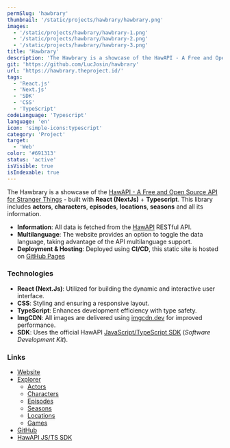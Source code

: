 ```yaml
---
permSlug: 'hawbrary'
thumbnail: '/static/projects/hawbrary/hawbrary.png'
images:
  - '/static/projects/hawbrary/hawbrary-1.png'
  - '/static/projects/hawbrary/hawbrary-2.png'
  - '/static/projects/hawbrary/hawbrary-3.png'
title: 'Hawbrary'
description: 'The Hawbrary is a showcase of the HawAPI - A Free and Open Source API for Stranger Things - built with React (NextJs) + Typescript.'
git: 'https://github.com/LucJosin/hawbrary'
url: 'https://hawbrary.theproject.id/'
tags:
  - 'React.js'
  - 'Next.js'
  - 'SDK'
  - 'CSS'
  - 'TypeScript'
codeLanguage: 'Typescript'
language: 'en'
icon: 'simple-icons:typescript'
category: 'Project'
target:
  - 'Web'
color: '#691313'
status: 'active'
isVisible: true
isIndexable: true
---
```


The Hawbrary is a showcase of the [HawAPI - A Free and Open Source API for Stranger Things](/projects/hawapi/) - built with **React (NextJs)** + **Typescript**. This library includes **actors**, **characters**, **episodes**, **locations**, **seasons** and all its information.

- **Information**: All data is fetched from the [HawAPI](/projects/hawapi/) RESTful API.
- **Multilanguage**: The website provides an option to toggle the data language, taking advantage of the API multilanguage support.
- **Deployment & Hosting**: Deployed using **CI/CD**, this static site is hosted on [GitHub Pages](https://pages.github.com/)

### Technologies

- **React (Next.Js)**: Utilized for building the dynamic and interactive user interface.
- **CSS**: Styling and ensuring a responsive layout.
- **TypeScript**: Enhances development efficiency with type safety.
- **ImgCDN**: All images are delivered using [imgcdn.dev](https://imgcdn.dev) for improved performance.
- **SDK**: Uses the official HawAPI [JavaScript/TypeScript SDK](https://www.npmjs.com/package/@hawapi/js-sdk) (_Software Development Kit_).

### Links

- [Website](https://hawbrary.theproject.id/)
- [Explorer](https://hawbrary.theproject.id/explorer/)
  - [Actors](https://hawbrary.theproject.id/explorer/actors/)
  - [Characters](https://hawbrary.theproject.id/explorer/characters/)
  - [Episodes](https://hawbrary.theproject.id/explorer/episodes/)
  - [Seasons](https://hawbrary.theproject.id/explorer/seasons/)
  - [Locations](https://hawbrary.theproject.id/explorer/locations/)
  - [Games](https://hawbrary.theproject.id/explorer/games/)
- [GitHub](https://github.com/LucJosin/hawbrary/)
- [HawAPI JS/TS SDK](https://www.npmjs.com/package/@hawapi/js-sdk)
